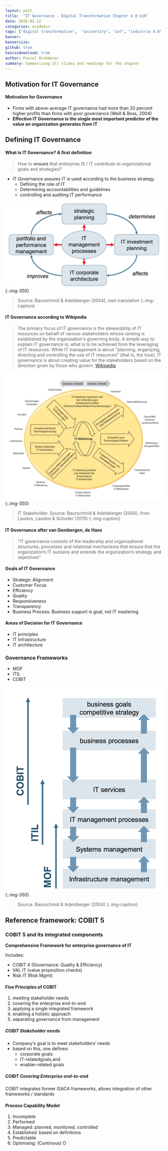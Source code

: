 ```yaml
---
layout: post
title:  "IT Governance - Digital Transformation Chapter 4 @ UzK"
date: 2016-02-12
categories: academic
tags: ["digital transformation",  "university", "iot", "industrie 4.0", "digitalisation"]
banner: 
bannersize:
github: true
hascsvdownload: true
author: Pascal Brokmeier
summary: Summarizing all slides and readings for the chapter
---
```


## Motivation for IT Governance

#### Motivation for Governance

* Firms with above-average IT governance had more than 20 percent higher profits than firms with poor governance (Weill & Ross, 2004)
* **Effective IT Governance is the single most important predictor of the value an organization generates from IT**

## Defining IT Governance

#### What is IT Governance? A first definition

>How to **ensure** that enterprise IS / IT contribute to organizational goals and strategies?

* IT Governance assures IT is used according to the business strategy
    - Defining the role of IT
    - Determining accountabilities and guidelines
    - controlling and auditing IT performance

![](/images/2016-02-10-digital-transformation-chapter-4-summary/1.png){:.img-350}

>Source: Baurschmid & Adelsberger (2004), own translation
{:.img-caption}


#### IT Governance according to Wikipedia

>The primary focus of IT governance is the stewardship of IT resources on behalf of various stakeholders whose ranking is established by the organisation's governing body. A simple way to explain IT governance is: what is to be achieved from the leveraging of IT resources. While IT management is about "planning, organizing, directing and controlling the use of IT resources" (that is, the how), IT governance is about creating value for the stakeholders based on the direction given by those who govern. [Wikipedia](https://en.wikipedia.org/wiki/Corporate_governance_of_information_technology#Problems_with_IT_governance)

![](/images/2016-02-10-digital-transformation-chapter-4-summary/2.png){:.img-350}

>IT Stakeholder. Source: Baurschmid & Adelsberger (2004), from Laudon, Laudon & Schoder (2015)
{:.img-caption}

#### IT Governance after van Gembergen, de Haes

>"IT governance consists of the leadership and organizational
structures, processes and relational mechanisms that ensure that
the organization’s IT sustains and extends the organization’s strategy and objectives"

#### Goals of IT Governance

* Strategic Alignment
* Customer Focus
* Efficiency
* Quality
* Responsiveness
* Transparency
* Business Process: Business support is goal, not IT mastering

#### Areas of Decision for IT Governance

* IT principles
* IT infrastructure
* IT architecture

### Governance Frameworks

* MOF
* ITIL
* COBIT

![](/images/2016-02-10-digital-transformation-chapter-4-summary/3.png){:.img-350}

>Source: Baurschmid & Adelsberger (2004)
{:.img-caption}

## Reference framework: COBIT 5

### COBIT 5 and its integrated components

**Comprehensive Framework for enterprise governance of IT**

Includes: 

* COBIT 4 (Governance: Quality & Efficiency)
* VAL IT (value proposition checks)
* Risk IT (Risk Mgmt)

#### Five Principles of COBIT

1. meeting stakeholder needs
2. covering the enterprise end-to-end
3. applying a single integrated framework
4. enabling a holistic approach
5. separating governance from management

##### COBIT Stakeholder needs

* Company‘s goal is to meet stakeholders‘ needs
* based on this, one defines:
    * corporate goals
    * IT-relatedgoals,and
    * enabler-related goals

##### COBIT Covering Enterprise end-to-end

COBIT integrates former ISACA frameworks, allows integration of other frameworks / standards

#### Process Capability Model

1. Incomplete
2. Performed
3. Managed: planned, monitored, controlled
4. Established: based on definitions
5. Predictable
6. Optimising: (Continous) O







